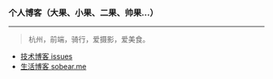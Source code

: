 
### 个人博客（大果、小果、二果、帅果...）

--------------------

> 杭州，前端，骑行，爱摄影，爱美食。


- [技术博客 issues](https://github.com/tomayday/MyBlog/issues?state=open)
- [生活博客 sobear.me](http://sobear.me)

    
